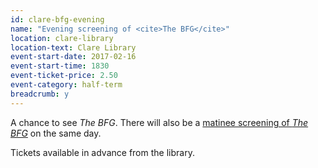 ```yaml
---
id: clare-bfg-evening
name: "Evening screening of <cite>The BFG</cite>"
location: clare-library
location-text: Clare Library
event-start-date: 2017-02-16
event-start-time: 1830
event-ticket-price: 2.50
event-category: half-term
breadcrumb: y
---
```


A chance to see <cite>The BFG</cite>. There will also be a [matinee screening of <cite>The BFG</cite>](/events/clare-2017-02-16-bfg-matinee/) on the same day.

Tickets available in advance from the library.

